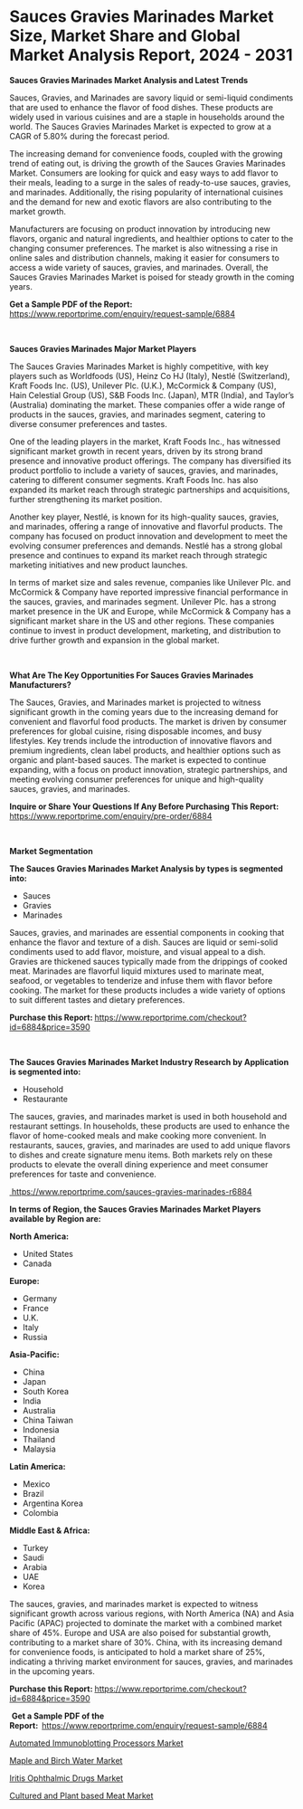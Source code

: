 <p><h1>Sauces Gravies Marinades Market Size, Market Share and Global Market Analysis Report, 2024 - 2031</h1></p><p><strong>Sauces Gravies Marinades Market Analysis and Latest Trends</strong></p>
<p><p>Sauces, Gravies, and Marinades are savory liquid or semi-liquid condiments that are used to enhance the flavor of food dishes. These products are widely used in various cuisines and are a staple in households around the world. The Sauces Gravies Marinades Market is expected to grow at a CAGR of 5.80% during the forecast period.</p><p>The increasing demand for convenience foods, coupled with the growing trend of eating out, is driving the growth of the Sauces Gravies Marinades Market. Consumers are looking for quick and easy ways to add flavor to their meals, leading to a surge in the sales of ready-to-use sauces, gravies, and marinades. Additionally, the rising popularity of international cuisines and the demand for new and exotic flavors are also contributing to the market growth.</p><p>Manufacturers are focusing on product innovation by introducing new flavors, organic and natural ingredients, and healthier options to cater to the changing consumer preferences. The market is also witnessing a rise in online sales and distribution channels, making it easier for consumers to access a wide variety of sauces, gravies, and marinades. Overall, the Sauces Gravies Marinades Market is poised for steady growth in the coming years.</p></p>
<p><strong>Get a Sample PDF of the Report:&nbsp;</strong> <a href="https://www.reportprime.com/enquiry/request-sample/6884">https://www.reportprime.com/enquiry/request-sample/6884</a></p>
<p>&nbsp;</p>
<p><strong>Sauces Gravies Marinades Major Market Players</strong></p>
<p><p>The Sauces Gravies Marinades Market is highly competitive, with key players such as Worldfoods (US), Heinz Co HJ (Italy), Nestlé (Switzerland), Kraft Foods Inc. (US), Unilever Plc. (U.K.), McCormick & Company (US), Hain Celestial Group (US), S&B Foods Inc. (Japan), MTR (India), and Taylor’s (Australia) dominating the market. These companies offer a wide range of products in the sauces, gravies, and marinades segment, catering to diverse consumer preferences and tastes.</p><p>One of the leading players in the market, Kraft Foods Inc., has witnessed significant market growth in recent years, driven by its strong brand presence and innovative product offerings. The company has diversified its product portfolio to include a variety of sauces, gravies, and marinades, catering to different consumer segments. Kraft Foods Inc. has also expanded its market reach through strategic partnerships and acquisitions, further strengthening its market position.</p><p>Another key player, Nestlé, is known for its high-quality sauces, gravies, and marinades, offering a range of innovative and flavorful products. The company has focused on product innovation and development to meet the evolving consumer preferences and demands. Nestlé has a strong global presence and continues to expand its market reach through strategic marketing initiatives and new product launches.</p><p>In terms of market size and sales revenue, companies like Unilever Plc. and McCormick & Company have reported impressive financial performance in the sauces, gravies, and marinades segment. Unilever Plc. has a strong market presence in the UK and Europe, while McCormick & Company has a significant market share in the US and other regions. These companies continue to invest in product development, marketing, and distribution to drive further growth and expansion in the global market.</p></p>
<p>&nbsp;</p>
<p><strong>What Are The Key Opportunities For Sauces Gravies Marinades Manufacturers?</strong></p>
<p><p>The Sauces, Gravies, and Marinades market is projected to witness significant growth in the coming years due to the increasing demand for convenient and flavorful food products. The market is driven by consumer preferences for global cuisine, rising disposable incomes, and busy lifestyles. Key trends include the introduction of innovative flavors and premium ingredients, clean label products, and healthier options such as organic and plant-based sauces. The market is expected to continue expanding, with a focus on product innovation, strategic partnerships, and meeting evolving consumer preferences for unique and high-quality sauces, gravies, and marinades.</p></p>
<p><strong>Inquire or Share Your Questions If Any Before Purchasing This Report:</strong> <a href="https://www.reportprime.com/enquiry/pre-order/6884">https://www.reportprime.com/enquiry/pre-order/6884</a></p>
<p>&nbsp;</p>
<p><strong>Market Segmentation</strong></p>
<p><strong>The Sauces Gravies Marinades Market Analysis by types is segmented into:</strong></p>
<p><ul><li>Sauces</li><li>Gravies</li><li>Marinades</li></ul></p>
<p><p>Sauces, gravies, and marinades are essential components in cooking that enhance the flavor and texture of a dish. Sauces are liquid or semi-solid condiments used to add flavor, moisture, and visual appeal to a dish. Gravies are thickened sauces typically made from the drippings of cooked meat. Marinades are flavorful liquid mixtures used to marinate meat, seafood, or vegetables to tenderize and infuse them with flavor before cooking. The market for these products includes a wide variety of options to suit different tastes and dietary preferences.</p></p>
<p><strong>Purchase this Report:&nbsp;</strong><a href="https://www.reportprime.com/checkout?id=6884&price=3590">https://www.reportprime.com/checkout?id=6884&price=3590</a></p>
<p>&nbsp;</p>
<p><strong>The Sauces Gravies Marinades Market Industry Research by Application is segmented into:</strong></p>
<p><ul><li>Household</li><li>Restaurante</li></ul></p>
<p><p>The sauces, gravies, and marinades market is used in both household and restaurant settings. In households, these products are used to enhance the flavor of home-cooked meals and make cooking more convenient. In restaurants, sauces, gravies, and marinades are used to add unique flavors to dishes and create signature menu items. Both markets rely on these products to elevate the overall dining experience and meet consumer preferences for taste and convenience.</p></p>
<p><a href="https://www.reportprime.com/sauces-gravies-marinades-r6884">&nbsp;https://www.reportprime.com/sauces-gravies-marinades-r6884</a></p>
<p><strong>In terms of Region, the Sauces Gravies Marinades Market Players available by Region are:</strong></p>
<p>
    <p> <strong> North America: </strong>
        <ul>
            <li>United States</li>
            <li>Canada</li>
        </ul>
        </p> 
    <p> <strong> Europe: </strong>
        <ul>
            <li>Germany</li>
            <li>France</li>
            <li>U.K.</li>
            <li>Italy</li>
            <li>Russia</li>
        </ul>
        </p> 
    <p> <strong> Asia-Pacific: </strong>
        <ul>
            <li>China</li>
            <li>Japan</li>
            <li>South Korea</li>
            <li>India</li>
            <li>Australia</li>
            <li>China Taiwan</li>
            <li>Indonesia</li>
            <li>Thailand</li>
            <li>Malaysia</li>
        </ul>
        </p> 
    <p> <strong> Latin America: </strong>
        <ul>
            <li>Mexico</li>
            <li>Brazil</li>
            <li>Argentina Korea</li>
            <li>Colombia</li>
        </ul>
        </p> 
    <p> <strong> Middle East & Africa: </strong>
        <ul>
            <li>Turkey</li>
            <li>Saudi</li>
            <li>Arabia</li>
            <li>UAE</li>
            <li>Korea</li>
        </ul>
    </p>
    </p>
<p><p>The sauces, gravies, and marinades market is expected to witness significant growth across various regions, with North America (NA) and Asia Pacific (APAC) projected to dominate the market with a combined market share of 45%. Europe and USA are also poised for substantial growth, contributing to a market share of 30%. China, with its increasing demand for convenience foods, is anticipated to hold a market share of 25%, indicating a thriving market environment for sauces, gravies, and marinades in the upcoming years.</p></p>
<p><strong>Purchase this Report: </strong><a href="https://www.reportprime.com/checkout?id=6884&price=3590">https://www.reportprime.com/checkout?id=6884&price=3590</a></p>
<p>&nbsp;<strong>Get a Sample PDF of the Report:&nbsp;&nbsp;</strong><a href="https://www.reportprime.com/enquiry/request-sample/6884">https://www.reportprime.com/enquiry/request-sample/6884</a></p>
<p><strong></strong></p>
<p><p><a href="https://www.linkedin.com/pulse/automated-immunoblotting-processors-market-research-report-forecast-tvnzc">Automated Immunoblotting Processors Market</a></p><p><a href="https://github.com/brendafegmorris532/Market-Research-Report-List-1/blob/main/maple-and-birch-water-market.md">Maple and Birch Water Market</a></p><p><a href="https://www.linkedin.com/pulse/global-iritis-ophthalmic-drugs-market-focus-application-end-use-egxsf">Iritis Ophthalmic Drugs Market</a></p><p><a href="https://github.com/mhrnetwork1/Market-Research-Report-List-1/blob/main/cultured-and-plant-based-meat-market.md">Cultured and Plant based Meat Market</a></p></p>